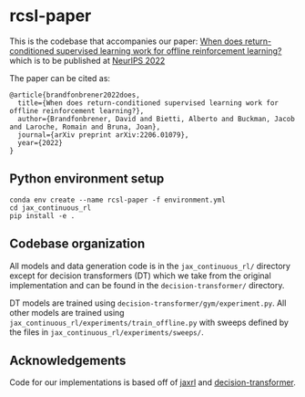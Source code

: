 # rcsl-paper

This is the codebase that accompanies our paper: [When does return-conditioned supervised learning work for offline reinforcement learning?](https://arxiv.org/abs/2206.01079) which is to be published at [NeurIPS 2022](https://neurips.cc/)

The paper can be cited as:
```
@article{brandfonbrener2022does,
  title={When does return-conditioned supervised learning work for offline reinforcement learning?},
  author={Brandfonbrener, David and Bietti, Alberto and Buckman, Jacob and Laroche, Romain and Bruna, Joan},
  journal={arXiv preprint arXiv:2206.01079},
  year={2022}
}
```

## Python environment setup

```
conda env create --name rcsl-paper -f environment.yml
cd jax_continuous_rl
pip install -e .
```

## Codebase organization

All models and data generation code is in the `jax_continuous_rl/` directory except for decision transformers (DT) which we take from the original implementation and can be found in the `decision-transformer/` directory.

DT models are trained using `decision-transformer/gym/experiment.py`. All other models are trained using `jax_continuous_rl/experiments/train_offline.py` with sweeps defined by the files in `jax_continuous_rl/experiments/sweeps/`.


## Acknowledgements

Code for our implementations is based off of [jaxrl](https://github.com/ikostrikov/jaxrl) and [decision-transformer](https://github.com/kzl/decision-transformer).
